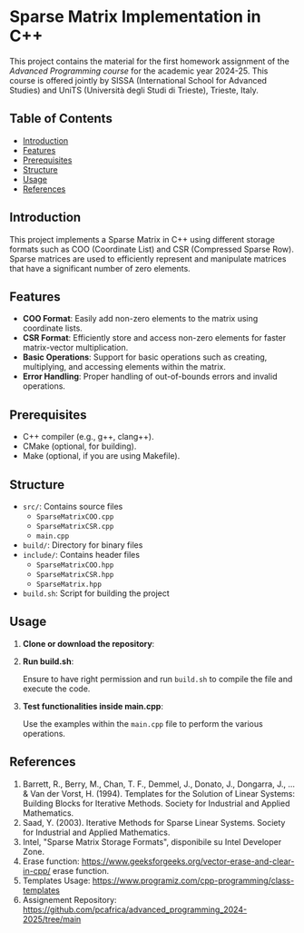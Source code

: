 # Sparse Matrix Implementation in C++

This project contains the material for the first homework assignment of the *Advanced Programming course* for the academic year 2024-25. This course is offered jointly by SISSA (International School for Advanced Studies) and UniTS (Università degli Studi di Trieste), Trieste, Italy.

## Table of Contents
- [Introduction](#introduction)
- [Features](#features)
- [Prerequisites](#prerequisites)
- [Structure](#structure)
- [Usage](#usage)
- [References](#references)

## Introduction

This project implements a Sparse Matrix in C++ using different storage formats such as COO (Coordinate List) and CSR (Compressed Sparse Row). Sparse matrices are used to efficiently represent and manipulate matrices that have a significant number of zero elements.

## Features

- **COO Format**: Easily add non-zero elements to the matrix using coordinate lists.
- **CSR Format**: Efficiently store and access non-zero elements for faster matrix-vector multiplication.
- **Basic Operations**: Support for basic operations such as creating, multiplying, and accessing elements within the matrix.
- **Error Handling**: Proper handling of out-of-bounds errors and invalid operations.

## Prerequisites

- C++ compiler (e.g., g++, clang++).
- CMake (optional, for building).
- Make (optional, if you are using Makefile).

## Structure

- `src/`: Contains source files
  - `SparseMatrixCOO.cpp`
  - `SparseMatrixCSR.cpp`
  - `main.cpp`
- `build/`: Directory for binary files
- `include/`: Contains header files
  - `SparseMatrixCOO.hpp`
  - `SparseMatrixCSR.hpp`
  - `SparseMatrix.hpp`
- `build.sh`: Script for building the project

## Usage

1. **Clone or download the repository**:
   

2. **Run build.sh**:

	Ensure to have right permission and run `build.sh` to compile the file and execute the code.

3. **Test functionalities inside main.cpp**:

	Use the examples within the `main.cpp` file to perform the various operations.


## References

1. Barrett, R., Berry, M., Chan, T. F., Demmel, J., Donato, J., Dongarra, J., ... & Van der Vorst, H. (1994). Templates for the Solution of Linear Systems: Building Blocks for Iterative Methods. Society for Industrial and Applied Mathematics.
2. Saad, Y. (2003). Iterative Methods for Sparse Linear Systems. Society for Industrial and Applied Mathematics.
3. Intel, "Sparse Matrix Storage Formats", disponibile su Intel Developer Zone.
4. Erase function: https://www.geeksforgeeks.org/vector-erase-and-clear-in-cpp/ erase function.
5. Templates Usage: https://www.programiz.com/cpp-programming/class-templates
6. Assignement Repository: https://github.com/pcafrica/advanced_programming_2024-2025/tree/main

